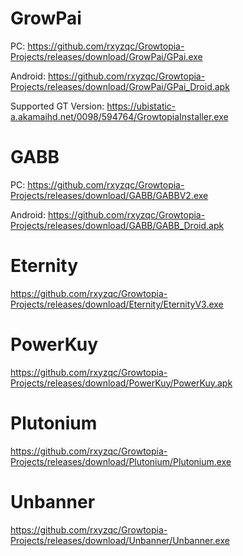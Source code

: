 # GrowPai
PC: https://github.com/rxyzqc/Growtopia-Projects/releases/download/GrowPai/GPai.exe

Android: https://github.com/rxyzqc/Growtopia-Projects/releases/download/GrowPai/GPai_Droid.apk

Supported GT Version: https://ubistatic-a.akamaihd.net/0098/594764/GrowtopiaInstaller.exe

# GABB
PC: https://github.com/rxyzqc/Growtopia-Projects/releases/download/GABB/GABBV2.exe

Android: https://github.com/rxyzqc/Growtopia-Projects/releases/download/GABB/GABB_Droid.apk

# Eternity
https://github.com/rxyzqc/Growtopia-Projects/releases/download/Eternity/EternityV3.exe

# PowerKuy
https://github.com/rxyzqc/Growtopia-Projects/releases/download/PowerKuy/PowerKuy.apk

# Plutonium
https://github.com/rxyzqc/Growtopia-Projects/releases/download/Plutonium/Plutonium.exe

# Unbanner
https://github.com/rxyzqc/Growtopia-Projects/releases/download/Unbanner/Unbanner.exe
